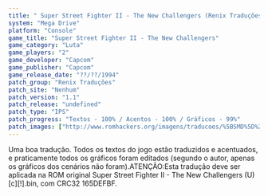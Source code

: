 ```yaml
---
title: " Super Street Fighter II - The New Challengers (Renix Traduções)"
system: "Mega Drive"
platform: "Console"
game_title: "Super Street Fighter II - The New Challengers"
game_category: "Luta"
game_players: "2"
game_developer: "Capcom"
game_publisher: "Capcom"
game_release_date: "??/??/1994"
patch_group: "Renix Traduções"
patch_site: "Nenhum"
patch_version: "1.1"
patch_release: "undefined"
patch_type: "IPS"
patch_progress: "Textos - 100% / Acentos - 100% / Gráficos - 99%"
patch_images: ["http://www.romhackers.org/imagens/traducoes/%5BSMD%5D%20Super%20Street%20Fighter%20II%20-%20The%20New%20Challengers%20-%20Renix%20-%201.png","http://www.romhackers.org/imagens/traducoes/%5BSMD%5D%20Super%20Street%20Fighter%20II%20-%20The%20New%20Challengers%20-%20Renix%20-%202.png","http://www.romhackers.org/imagens/traducoes/%5BSMD%5D%20Super%20Street%20Fighter%20II%20-%20The%20New%20Challengers%20-%20Renix%20-%203.png"]
---
```

Uma boa tradução. Todos os textos do jogo estão traduzidos e acentuados, e praticamente todos os gráficos foram editados (segundo o autor, apenas os gráficos dos cenários não foram).ATENÇÃO:Esta tradução deve ser aplicada na ROM original Super Street Fighter II - The New Challengers (U) [c][!].bin, com CRC32 165DEFBF.